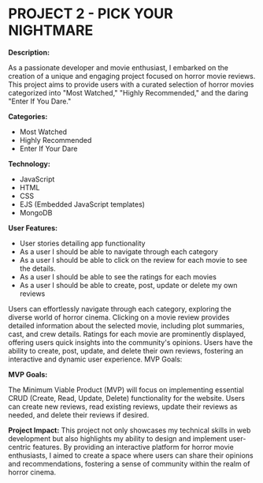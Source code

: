 # PROJECT 2 - PICK YOUR NIGHTMARE

<!-- DESCRIPTION -->
**Description:**

As a passionate developer and movie enthusiast, I embarked on the creation of a unique and engaging project focused on horror movie reviews. This project aims to provide users with a curated selection of horror movies categorized into "Most Watched," "Highly Recommended," and the daring "Enter If You Dare."

<!-- CATEGORIES -->
**Categories:** 
* Most Watched
* Highly Recommended 
* Enter If Your Dare  


<!-- TECHNOLOGY USED -->
**Technology:**
* JavaScript
* HTML
* CSS
* EJS (Embedded JavaScript templates)
* MongoDB


<!-- USER FEATURES -->
**User Features:**
* User stories detailing app functionality
* As a user I should be able to navigate through each category
* As a user I should be able to click on the review for each movie to see the details.
* As a user I should be able to see the ratings for each movies
* As a user I should be able to create, post, update or delete my own reviews
  
Users can effortlessly navigate through each category, exploring the diverse world of horror cinema.
Clicking on a movie review provides detailed information about the selected movie, including plot summaries, cast, and crew details.
Ratings for each movie are prominently displayed, offering users quick insights into the community's opinions.
Users have the ability to create, post, update, and delete their own reviews, fostering an interactive and dynamic user experience.
MVP Goals:

<!-- MVP GOALS -->
**MVP Goals:**

The Minimum Viable Product (MVP) will focus on implementing essential CRUD (Create, Read, Update, Delete) functionality for the website.
Users can create new reviews, read existing reviews, update their reviews as needed, and delete their reviews if desired.


**Project Impact:**
This project not only showcases my technical skills in web development but also highlights my ability to design and implement user-centric features. By providing an interactive platform for horror movie enthusiasts, I aimed to create a space where users can share their opinions and recommendations, fostering a sense of community within the realm of horror cinema.

